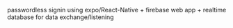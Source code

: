 passwordless signin using expo/React-Native + firebase web app + realtime database for data exchange/listening
